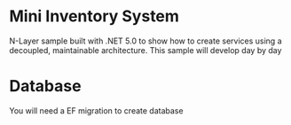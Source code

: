 # Mini Inventory System

N-Layer sample built with .NET 5.0 to show how to create services using a decoupled, maintainable architecture. This sample will develop day by day


# Database

You will need a EF migration to create database
